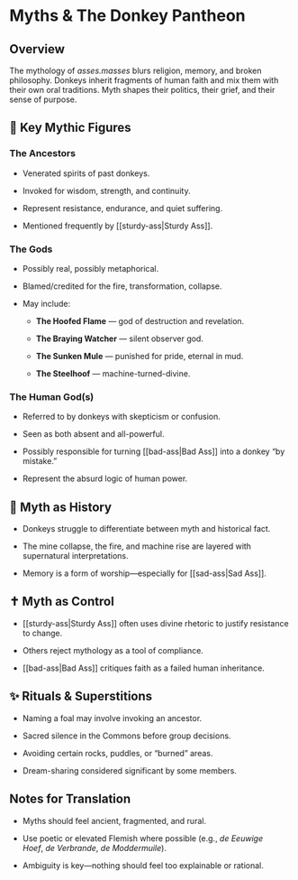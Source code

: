# Myths & The Donkey Pantheon

## Overview

The mythology of _asses.masses_ blurs religion, memory, and broken philosophy. Donkeys inherit fragments of human faith and mix them with their own oral traditions. Myth shapes their politics, their grief, and their sense of purpose.

## 🐴 Key Mythic Figures

### The Ancestors

- Venerated spirits of past donkeys.
    
- Invoked for wisdom, strength, and continuity.
    
- Represent resistance, endurance, and quiet suffering.
    
- Mentioned frequently by [[sturdy-ass|Sturdy Ass]].
    

### The Gods

- Possibly real, possibly metaphorical.
    
- Blamed/credited for the fire, transformation, collapse.
    
- May include:
    
    - **The Hoofed Flame** — god of destruction and revelation.
        
    - **The Braying Watcher** — silent observer god.
        
    - **The Sunken Mule** — punished for pride, eternal in mud.
        
    - **The Steelhoof** — machine-turned-divine.
        

### The Human God(s)

- Referred to by donkeys with skepticism or confusion.
    
- Seen as both absent and all-powerful.
    
- Possibly responsible for turning [[bad-ass|Bad Ass]] into a donkey “by mistake.”
    
- Represent the absurd logic of human power.
    

## 🔮 Myth as History

- Donkeys struggle to differentiate between myth and historical fact.
    
- The mine collapse, the fire, and machine rise are layered with supernatural interpretations.
    
- Memory is a form of worship—especially for [[sad-ass|Sad Ass]].
    

## ✝️ Myth as Control

- [[sturdy-ass|Sturdy Ass]] often uses divine rhetoric to justify resistance to change.
    
- Others reject mythology as a tool of compliance.
    
- [[bad-ass|Bad Ass]] critiques faith as a failed human inheritance.
    

## ✨ Rituals & Superstitions

- Naming a foal may involve invoking an ancestor.
    
- Sacred silence in the Commons before group decisions.
    
- Avoiding certain rocks, puddles, or “burned” areas.
    
- Dream-sharing considered significant by some members.
    

## Notes for Translation

- Myths should feel ancient, fragmented, and rural.
    
- Use poetic or elevated Flemish where possible (e.g., _de Eeuwige Hoef_, _de Verbrande_, _de Moddermuile_).
    
- Ambiguity is key—nothing should feel too explainable or rational.